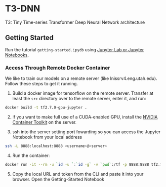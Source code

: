 # T3-DNN

T3: Tiny Time-series Transformer Deep Neural Network architecture

## Getting Started

Run the tutorial `getting-started.ipydb` using [Jupyter Lab or Jupyter Notebooks](https://jupyter.org/).

### Access Through Remote Docker Container

We like to train our models on a remote server (like lnissrv4.eng.utah.edu). Follow these steps to get it running.

1. Build a docker image for tensorflow on the remote server. Transfer at least the `src` directory over to the remote server, enter it, and run:

```bash
docker build -t tf2.7.0-gpu-jupyter .
```

2. If you want to make full use of a CUDA-enabled GPU, install the [NVIDIA Container Toolkit](https://catalog.ngc.nvidia.com/orgs/nvidia/containers/cuda) on the server.

3. ssh into the server setting port fowarding so you can access the Jupyter Notebook from your local address

```bash
ssh -L 8888:localhost:8888 <username>@<server>
```

4. Run the container:

```bash
docker run -it --rm -u `id -u `:`id -g` -v `pwd`:/tf -p 8888:8888 tf2.7.0-gpu-jupyter:latest
```

5. Copy the local URL and token from the CLI and paste it into your browser. Open the Getting-Started Notebook
